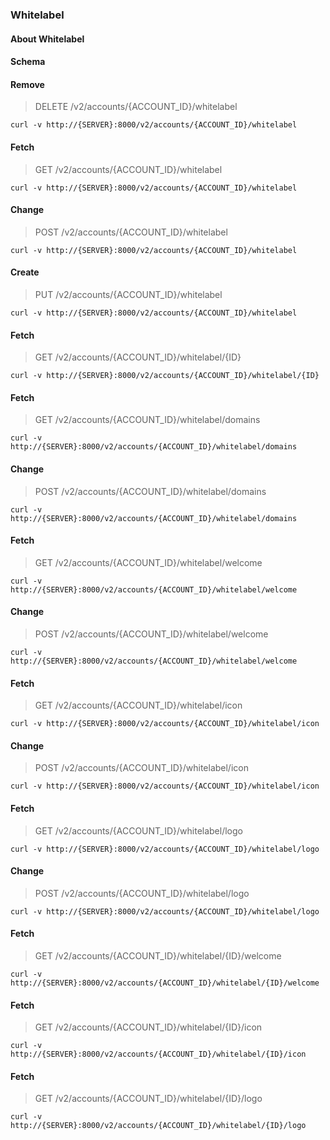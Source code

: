 ### Whitelabel

#### About Whitelabel

#### Schema



#### Remove

> DELETE /v2/accounts/{ACCOUNT_ID}/whitelabel

```curl
curl -v http://{SERVER}:8000/v2/accounts/{ACCOUNT_ID}/whitelabel
```

#### Fetch

> GET /v2/accounts/{ACCOUNT_ID}/whitelabel

```curl
curl -v http://{SERVER}:8000/v2/accounts/{ACCOUNT_ID}/whitelabel
```

#### Change

> POST /v2/accounts/{ACCOUNT_ID}/whitelabel

```curl
curl -v http://{SERVER}:8000/v2/accounts/{ACCOUNT_ID}/whitelabel
```

#### Create

> PUT /v2/accounts/{ACCOUNT_ID}/whitelabel

```curl
curl -v http://{SERVER}:8000/v2/accounts/{ACCOUNT_ID}/whitelabel
```

#### Fetch

> GET /v2/accounts/{ACCOUNT_ID}/whitelabel/{ID}

```curl
curl -v http://{SERVER}:8000/v2/accounts/{ACCOUNT_ID}/whitelabel/{ID}
```

#### Fetch

> GET /v2/accounts/{ACCOUNT_ID}/whitelabel/domains

```curl
curl -v http://{SERVER}:8000/v2/accounts/{ACCOUNT_ID}/whitelabel/domains
```

#### Change

> POST /v2/accounts/{ACCOUNT_ID}/whitelabel/domains

```curl
curl -v http://{SERVER}:8000/v2/accounts/{ACCOUNT_ID}/whitelabel/domains
```

#### Fetch

> GET /v2/accounts/{ACCOUNT_ID}/whitelabel/welcome

```curl
curl -v http://{SERVER}:8000/v2/accounts/{ACCOUNT_ID}/whitelabel/welcome
```

#### Change

> POST /v2/accounts/{ACCOUNT_ID}/whitelabel/welcome

```curl
curl -v http://{SERVER}:8000/v2/accounts/{ACCOUNT_ID}/whitelabel/welcome
```

#### Fetch

> GET /v2/accounts/{ACCOUNT_ID}/whitelabel/icon

```curl
curl -v http://{SERVER}:8000/v2/accounts/{ACCOUNT_ID}/whitelabel/icon
```

#### Change

> POST /v2/accounts/{ACCOUNT_ID}/whitelabel/icon

```curl
curl -v http://{SERVER}:8000/v2/accounts/{ACCOUNT_ID}/whitelabel/icon
```

#### Fetch

> GET /v2/accounts/{ACCOUNT_ID}/whitelabel/logo

```curl
curl -v http://{SERVER}:8000/v2/accounts/{ACCOUNT_ID}/whitelabel/logo
```

#### Change

> POST /v2/accounts/{ACCOUNT_ID}/whitelabel/logo

```curl
curl -v http://{SERVER}:8000/v2/accounts/{ACCOUNT_ID}/whitelabel/logo
```

#### Fetch

> GET /v2/accounts/{ACCOUNT_ID}/whitelabel/{ID}/welcome

```curl
curl -v http://{SERVER}:8000/v2/accounts/{ACCOUNT_ID}/whitelabel/{ID}/welcome
```

#### Fetch

> GET /v2/accounts/{ACCOUNT_ID}/whitelabel/{ID}/icon

```curl
curl -v http://{SERVER}:8000/v2/accounts/{ACCOUNT_ID}/whitelabel/{ID}/icon
```

#### Fetch

> GET /v2/accounts/{ACCOUNT_ID}/whitelabel/{ID}/logo

```curl
curl -v http://{SERVER}:8000/v2/accounts/{ACCOUNT_ID}/whitelabel/{ID}/logo
```

